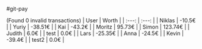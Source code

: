 #git-pay

(Found 0 invalid transactions)
| User | Worth |
| :---: | :---: |
| Niklas | -10.5€ |
| Yuriy | -38.51€ |
| Kai | -43.2€ |
| Moritz | 95.73€ |
| Simon | 123.74€ |
| Judith | 6.0€ |
| test | 0.0€ |
| Lars | -25.35€ |
| Anna | -24.5€ |
| Kevin | -39.4€ |
| test2 | 0.0€ |
